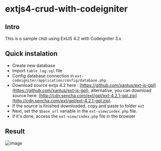 # extjs4-crud-with-codeigniter

## Intro
This is a sample ```CRUD``` using ExtJS 4.2 with Codeigniter 3.x

## Quick instalation
- Create new database
- Import ```table_log.sql``` file
- Config database connection in ```ext-codeigniter/application/config/database.php```
- Download source extjs 4.2 here : [https://github.com/xantus/ext-js-gpl](https://github.com/xantus/ext-js-gpl), alternative, you can download source here: [http://cdn.sencha.com/ext/gpl/ext-4.2.1-gpl.zip](http://cdn.sencha.com/ext/gpl/ext-4.2.1-gpl.zip).
- If the source is finished downloaded, copy and paste to folder ```ext```
- Next, set the ```$base_url``` variable in the ```ext-view/index.php``` file.
- if it's done, access the ```ext-view/index.php``` file in the browser

## Result
![image](https://3.bp.blogspot.com/-Ouxiy6oM_Go/Vtm-5EY4BdI/AAAAAAAAI7k/GHgXBu60vSc/s640/Log.jpeg)
